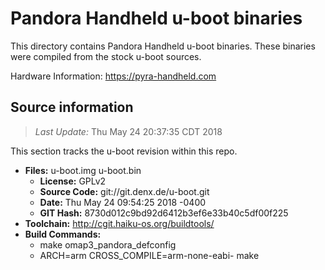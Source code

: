 Pandora Handheld u-boot binaries
===================

This directory contains Pandora Handheld u-boot binaries.
These binaries were compiled from the stock u-boot sources.

Hardware Information: <https://pyra-handheld.com>

Source information
-------------
> *Last Update:* Thu May 24 20:37:35 CDT 2018

This section tracks the u-boot revision within this repo.

* **Files:**  u-boot.img u-boot.bin
  * **License:** GPLv2
  * **Source Code:** git://git.denx.de/u-boot.git
  * **Date:** Thu May 24 09:54:25 2018 -0400
  * **GIT Hash:** 8730d012c9bd92d6412b3ef6e33b40c5df00f225
* **Toolchain:** http://cgit.haiku-os.org/buildtools/
* **Build Commands:**
  * make omap3_pandora_defconfig
  * ARCH=arm CROSS_COMPILE=arm-none-eabi- make
